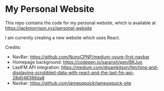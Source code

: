 # My Personal Website

This repo contains the code for my personal website, which is available at https://jackmorrison.xyz/personal-website

I am currently creating a new website which uses React.

Credits:
- NavBar: https://github.com/NunoCPNP/medium-youre-first-navbar
- Homepage background: https://codepen.io/saransh/pen/BKJun
- LastFM API integration: https://medium.com/@samkitson/fetching-and-displaying-scrobbled-data-with-react-and-the-last-fm-api-28d048386da8
- Navbar: https://github.com/jamesqquick/jamesqquick-site